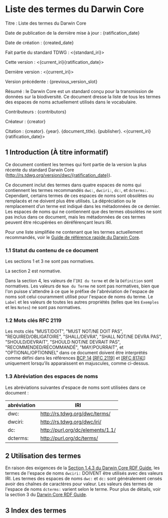 # Liste des termes du Darwin Core

Titre
: Liste des termes du Darwin Core

Date de publication de la dernière mise à jour
: {ratification_date}

Date de création
: {created_date}

Fait partie du standard TDWG
: <{standard_iri}>

Cette version
: <{current_iri}{ratification_date}>

Dernière version
: <{current_iri}>

Version précédente
: {previous_version_slot}

Résumé :
le Darwin Core est un standard conçu pour la transmission de données sur la biodiversité. Ce document dresse la liste de tous les termes des espaces de noms actuellement utilisés dans le vocabulaire.

Contributeurs
: {contributors}

Créateur :
{creator}

Citation :
{creator}. {year}. {document_title}. {publisher}. <{current_iri}{ratification_date}>

## 1 Introduction (À titre informatif)

Ce document contient les termes qui font partie de la version la plus récente du standard Darwin Core (<http://rs.tdwg.org/version/dwc/{ratification_date}>).

Ce document inclut des termes dans quatre espaces de noms qui contiennent les termes recommandés `dwc:`, `dwciri:`, `dc:`, et `dcterms:`. Cependant, certains termes de ces espaces de noms sont obsolètes ou remplacés et ne doivent plus être utilisés. La dépréciation ou le remplacement d’un terme est indiqué dans les métadonnées de ce dernier. Les espaces de noms qui ne contiennent que des termes obsolètes ne sont pas inclus dans ce document, mais les métadonnées de ces termes peuvent être récupérées en déréférençant leurs IRI.

Pour une liste simplifiée ne contenant que les termes actuellement recommandés, voir le [Guide de référence rapide du Darwin Core](../terms/).

### 1.1 Statut du contenu de ce document

Les sections 1 et 3 ne sont pas normatives.

La section 2 est normative.

Dans la section 4, les valeurs de l'`IRI du terme` et de la `Définition` sont normatives. Les valeurs de `Nom du Terme` ne sont pas normatives, bien que l'on puisse s'attendre à ce que le préfixe de l'abréviation de l'espace de noms soit celui couramment utilisé pour l'espace de noms du terme.  Le `Label` et les valeurs de toutes les autres propriétés (telles que les `Exemples` et les `Notes`) ne sont pas normatives.

### 1.2 Mots clés RFC 2119

Les mots clés "MUST/DOIT", "MUST NOT/NE DOIT PAS", "REQUIRED/OBLIGATOIRE", "SHALL/DEVRA", "SHALL NOT/NE DEVRA PAS", "SHOULD/DEVRAIT", "SHOULD NOT/NE DEVRAIT PAS", "RECOMMENDED/RECOMMANDÉ", "MAY/POURRAIT", et "OPTIONAL/OPTIONNEL" dans ce document doivent être interprétés comme défini dans les références [BCP 14](https://www.rfc-editor.org/info/bcp14) [\[RFC 2119\]](https://datatracker.ietf.org/doc/html/rfc2119) et [\[RFC 8174\]](https://datatracker.ietf.org/doc/html/rfc8174)] uniquement lorsqu’ils apparaissent en majuscules, comme ci-dessus.

### 1.3 Abréviation des espaces de noms

Les abréviations suivantes d'espace de noms sont utilisées dans ce document :

| abréviation              | IRI                                                                              |
| ------------------------ | -------------------------------------------------------------------------------- |
| dwc:     | http://rs.tdwg.org/dwc/terms/    |
| dwciri:  | http://rs.tdwg.org/dwc/iri/      |
| dc:      | http://purl.org/dc/elements/1.1/ |
| dcterms: | http://purl.org/dc/terms/                        |

## 2 Utilisation des termes

En raison des exigences de la [Section 1.4.3 du Darwin Core RDF Guide](../rdf/#143-use-of-darwin-core-terms-in-rdf-normative), les termes de l'espace de noms `dwciri:` DOIVENT être utilisés avec des valeurs IRI. Les termes des espaces de noms `dwc:` et `dc:` sont généralement censés avoir des chaînes de caractères pour valeur. Les valeurs des termes de l'espace de noms `dcterms:` varient selon le terme. Pour plus de détails, voir la section 3 du [Darwin Core RDF Guide](../rdf/#3-term-reference-normative).

## 3 Index des termes
